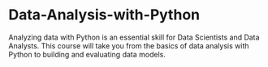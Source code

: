 # Data-Analysis-with-Python

Analyzing data with Python is an essential skill for Data Scientists and Data Analysts. This course will take you from the basics of data analysis with Python to building and evaluating data models.  
